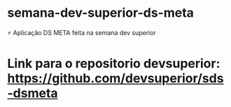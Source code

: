 # semana-dev-superior-ds-meta
⚡ Aplicação DS META feita na semana dev superior

# Link para o repositorio devsuperior: https://github.com/devsuperior/sds-dsmeta
